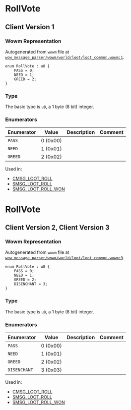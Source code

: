 # RollVote

## Client Version 1

### Wowm Representation

Autogenerated from `wowm` file at [`wow_message_parser/wowm/world/loot/loot_common.wowm:1`](https://github.com/gtker/wow_messages/tree/main/wow_message_parser/wowm/world/loot/loot_common.wowm#L1).

```rust,ignore
enum RollVote : u8 {
    PASS = 0;
    NEED = 1;
    GREED = 2;
}
```
### Type
The basic type is `u8`, a 1 byte (8 bit) integer.
### Enumerators
| Enumerator | Value  | Description | Comment |
| --------- | -------- | ----------- | ------- |
| `PASS` | 0 (0x00) |  |  |
| `NEED` | 1 (0x01) |  |  |
| `GREED` | 2 (0x02) |  |  |

Used in:
* [CMSG_LOOT_ROLL](cmsg_loot_roll.md)
* [SMSG_LOOT_ROLL](smsg_loot_roll.md)
* [SMSG_LOOT_ROLL_WON](smsg_loot_roll_won.md)

# RollVote

## Client Version 2, Client Version 3

### Wowm Representation

Autogenerated from `wowm` file at [`wow_message_parser/wowm/world/loot/loot_common.wowm:9`](https://github.com/gtker/wow_messages/tree/main/wow_message_parser/wowm/world/loot/loot_common.wowm#L9).

```rust,ignore
enum RollVote : u8 {
    PASS = 0;
    NEED = 1;
    GREED = 2;
    DISENCHANT = 3;
}
```
### Type
The basic type is `u8`, a 1 byte (8 bit) integer.
### Enumerators
| Enumerator | Value  | Description | Comment |
| --------- | -------- | ----------- | ------- |
| `PASS` | 0 (0x00) |  |  |
| `NEED` | 1 (0x01) |  |  |
| `GREED` | 2 (0x02) |  |  |
| `DISENCHANT` | 3 (0x03) |  |  |

Used in:
* [CMSG_LOOT_ROLL](cmsg_loot_roll.md)
* [SMSG_LOOT_ROLL](smsg_loot_roll.md)
* [SMSG_LOOT_ROLL_WON](smsg_loot_roll_won.md)

